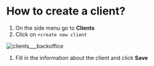 # How to create a client?

1. On the side menu go to **Clients**
2. Click on `+create new client`

![clients\_\_\_backoffice](https://user-images.githubusercontent.com/20393485/45416467-b4cde500-b688-11e8-957f-bc46a30b3802.jpg)

1. Fill in the information about the client and click **Save**

